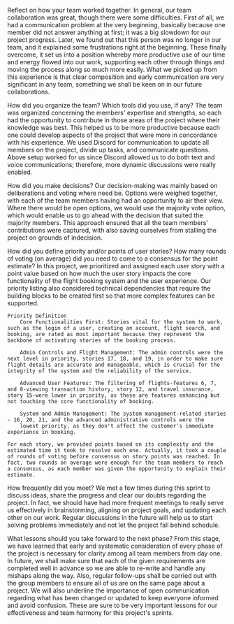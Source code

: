 Reflect on how your team worked together.
    In general, our team collaboration was great, though there were some difficulties. First of all, we had a communication problem at the very beginning, basically because one member did not answer anything at first; it was a big slowdown for our project progress. Later, we found out that this person was no longer in our team, and it explained some frustrations right at the beginning. These finally overcome, it set us into a position whereby more productive use of our time and energy flowed into our work, supporting each other through things and moving the process along so much more easily. What we picked up from this experience is that clear composition and early communication are very significant in any team, something we shall be keen on in our future collaborations.


How did you organize the team? Which tools did you use, if any?
    The team was organized concerning the members' expertise and strengths, so each had the opportunity to contribute in those areas of the project where their knowledge was best. This helped us to be more productive because each one could develop aspects of the project that were more in concordance with his experience. We used Discord for communication to update all members on the project, divide up tasks, and communicate questions. Above setup worked for us since Discord allowed us to do both text and voice communications; therefore, more dynamic discussions were really enabled.


How did you make decisions?
    Our decision-making was mainly based on deliberations and voting where need be. Options were weighed together, with each of the team members having had an opportunity to air their view. Where there would be open options, we would use the majority vote option, which would enable us to go ahead with the decision that suited the majority members. This approach ensured that all the team members' contributions were captured, with also saving ourselves from stalling the project on grounds of indecision.


How did you define priority and/or points of user stories? How many rounds of voting
(on average) did you need to come to a consensus for the point estimate?
    In this project, we prioritized and assigned each user story with a point value based on how much the user story impacts the core functionality of the flight booking system and the user experience. Our priority listing also considered technical dependencies that require the building blocks to be created first so that more complex features can be supported.

    Priority Definition
        Core Functionalities First: Stories vital for the system to work, such as the login of a user, creating an account, flight search, and booking, are rated as most important because they represent the backbone of activating stories of the booking process.
        
        Admin Controls and Flight Management: The admin controls were the next level in priority, stories 17, 18, and 19, in order to make sure flight details are accurate and manageable, which is crucial for the integrity of the system and the reliability of the service.
        
        Advanced User Features: The filtering of flights-features 6, 7, and 8-viewing transaction history, story 12, and travel insurance, story 15-were lower in priority, as these are features enhancing but not touching the core functionality of booking.
        
        System and Admin Management: The system management-related stories - 16, 20, 21, and the advanced administrative controls were the 
        lowest priority, as they don't affect the customer's immediate experience in booking.
    
    For each story, we provided points based on its complexity and the estimated time it took to resolve each one. Actually, it took a couple of rounds of voting before consensus on story points was reached. In fact, two rounds on average were enough for the team members to reach a consensus, as each member was given the opportunity to explain their estimate.

How frequently did you meet?
    We met a few times during this sprint to discuss ideas, share the progress and clear our doubts regarding the project. In fact, we should have had more frequent meetings to really serve us effectively in brainstorming, aligning on project goals, and updating each other on our work. Regular discussions in the future will help us to start solving problems immediately and not let the project fall behind schedule.


What lessons should you take forward to the next phase?
    From this stage, we have learned that early and systematic consideration of every phase of the project is necessary for clarity among all team members from day one. In future, we shall make sure that each of the given requirements are completed well in advance so we are able to re-write and handle any mishaps along the way. Also, regular follow-ups shall be carried out with the group members to ensure all of us are on the same page about a project. We will also underline the importance of open communication regarding what has been changed or updated to keep everyone informed and avoid confusion. These are sure to be very important lessons for our effectiveness and team harmony for this project's sprints.
